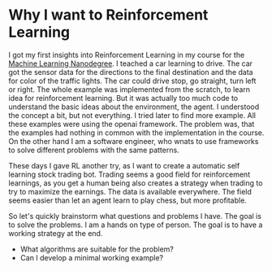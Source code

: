 # Why I want to Reinforcement Learning

I got my first insights into Reinforcement Learning in my course for the [Machine Learning Nanodegree](). I teached a car learning to drive. The car got the sensor data for the directions to the final destination and the data for color of the traffic lights. The car could drive stop, go straight, turn left or right. The whole example was implemented from the scratch, to learn idea for reinforcement learning. But it was actually too much code to understand the basic ideas about the environment, the agent. I understood the concept a bit, but not everything. I tried later to find more example. All these examples were using the openai framework. The problem was, that the examples had nothing in common with the implementation in the course. On the other hand I am a software engineer, who wnats to use frameworks to solve different problems with the same patterns.

These days I gave RL another try, as I want to create a automatic self learning stock trading bot. Trading seems a good field for reinforcement learnings, as you get a human being also creates a strategy when trading to try to maximize the earnings. The data is available everywhere. The field seems easier than let an agent learn to play chess, but more profitable.

So let's quickly brainstorm what questions and problems I have. The goal is to solve the problems. I am a hands on type of person. The goal is to have a working strategy at the end.

- What algorithms are suitable for the problem?
- Can I develop a minimal working example?
